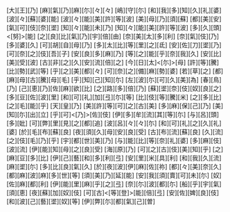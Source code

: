 [大][王][乃] [麻][氣][乃][麻][尓][々][々] [嶋][守][尓] [和][我][多][知][久][礼][婆] [波][々][蘇][婆][能] [波][々][能][美][許][等][波] [美][母][乃][須][蘇] [都][美][安][氣][可][伎][奈][埿] [知][々][能][未][乃] [知][々][能][美][許][等][波] [多][久][頭]<[努]>[能] [之][良][比][氣][乃][宇][倍][由] [奈][美][太][多][利] [奈][氣][伎][乃][多][婆][久] [可][胡][自][母][乃] [多][太][比][等][里][之][氐] [安][佐][刀][埿][乃] [可][奈][之][伎][吾][子] [安][良][多][麻][乃] [等][之][能][乎][奈][我][久] [安][比][美][受][波] [古][非][之][久][安][流][倍][之] [今][日][太]<[尓]>[母] [許][等][騰][比][勢][武][等] [乎][之][美][都][々] [可][奈][之][備][麻][勢][婆] [若][草][之] [都][麻][母][古][騰][母][毛] [乎][知][己][知][尓] [左][波][尓][可][久][美][為] [春][鳥][乃] [己][恵][乃][佐][麻][欲][比] [之][路][多][倍][乃] [蘇][埿][奈][伎][奴][良][之] [多][豆][佐][波][里] [和][可][礼][加][弖][尓][等] [比][伎][等][騰][米] [之][多][比][之][毛][能][乎] [天][皇][乃] [美][許][等][可][之][古][美] [多][麻][保][己][乃] [美][知][尓][出][立] [乎][可]<[乃]>[佐][伎] [伊][多][牟][流][其][等][尓] [与][呂][頭][多][妣] [可][弊][里][見][之][都][追] [波][呂][々][々][尓] [和][可][礼][之][久][礼][婆] [於][毛][布][蘇][良] [夜][須][久][母][安][良][受] [古][布][流][蘇][良] [久][流][之][伎][毛][乃][乎] [宇][都][世][美][乃] [与][能][比][等][奈][礼][婆] [多][麻][伎][波][流] [伊][能][知][母][之][良][受] [海][原][乃] [可][之][古][伎][美][知][乎] [之][麻][豆][多][比] [伊][己][藝][和][多][利][弖] [安][里][米][具][利] [和][我][久][流][麻][埿][尓] [多][比][良][氣][久] [於][夜][波][伊][麻][佐][祢] [都][々][美][奈][久] [都][麻][波][麻][多][世][等] [須][美][乃][延][能] [安][我][須][賣][可][未][尓] [奴][佐][麻][都][利] [伊][能][里][麻][乎][之][弖] [奈][尓][波][都][尓] [船][乎][宇][氣][須][恵] [夜][蘇][加][奴][伎] [可][古]<[等][登]>[能][倍][弖] [安][佐][婢][良][伎] [和][波][己][藝][埿][奴][等] [伊][弊][尓][都][氣][己][曽]

